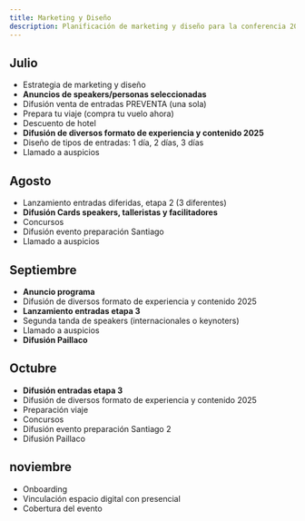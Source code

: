 ```yaml
---
title: Marketing y Diseño
description: Planificación de marketing y diseño para la conferencia 2025
---
```



## Julio
- Estrategia de marketing y diseño
- **Anuncios de speakers/personas seleccionadas**
- Difusión venta de entradas PREVENTA (una sola)
- Prepara tu viaje (compra tu vuelo ahora)
- Descuento de hotel
- **Difusión de diversos formato de experiencia y contenido 2025**
- Diseño de tipos de entradas: 1 día, 2 días, 3 días
- Llamado a auspicios

## Agosto
- Lanzamiento entradas diferidas, etapa 2 (3 diferentes)
- **Difusión Cards speakers, talleristas y facilitadores**
- Concursos
- Difusión evento preparación Santiago
- Llamado a auspicios

## Septiembre
- **Anuncio programa**
- Difusión de diversos formato de experiencia y contenido 2025
- **Lanzamiento entradas etapa 3**
- Segunda tanda de speakers (internacionales o keynoters)
- Llamado a auspicios
- **Difusión Paillaco**

## Octubre
- **Difusión entradas etapa 3**
- Difusión de diversos formato de experiencia y contenido 2025
- Preparación viaje
- Concursos
- Difusión evento preparación Santiago 2
- Difusión Paillaco

## noviembre
- Onboarding
- Vinculación espacio digital con presencial
- Cobertura del evento